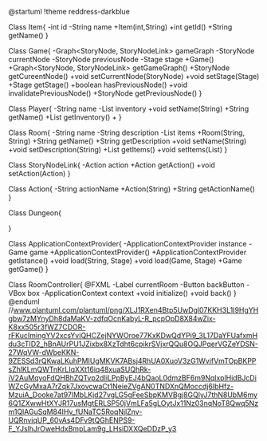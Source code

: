 @startuml
!theme reddress-darkblue

Class Item{
-int id
-String name
+Item(int,String)
+int getId()
+String getName()
}

Class Game{
-Graph<StoryNode, StoryNodeLink> gameGraph
-StoryNode currentNode
-StoryNode previousNode
-Stage stage
+Game()
+Graph<StoryNode, StoryNodeLink> getGameGraph()
+StoryNode getCureentNode()
+void setCurrentNode(StoryNode)
+void setStage(Stage)
+Stage getStage()
+boolean hasPreviousNode()
+void invalidatePreviousNode()
+StoryNode getPreviousNode()
}

Class Player{
-String name
-List<Item> inventory
+void setName(String)
+String getName()
+List<Item> getInventory()
+
}

Class Room{
-String name
-String description
-List<Item> items
+Room(String, String)
+String getName()
+String getDescription
+void setName(String)
+void setDescription(String)
+List<Item> getItems()
+void setItems(List<Item>)
}

Class StoryNodeLink{
-Action action
+Action getAction()
+void setAction(Action)
}

Class Action{
-String actionName
+Action(String)
+String getActionName()
}

Class Dungeon{

}

Class ApplicationContextProvider{
-ApplicationContextProvider instance
-Game game
+ApplicationContextProvider()
+ApplicationContextProvider getIstance()
+void load(String, Stage)
+void load(Game, Stage)
+Game getGame()
}

Class RoomController{
@FXML
-Label currentRoom
-Button backButton
-VBox box
-ApplicationContext context
+void initialize()
+void back()
}
@enduml
//www.plantuml.com/plantuml/png/XLJ1RXen4Btp5UwDgl07KKH3L1I9HgYHgbw7zMYnyDh8daMaKV-zdfqOcnKabyL-R_pcpOpD8X84wZix-K8xx505r3fWZ7CDOR-rFKucImingYV2xcsYviQHCZejNYWOroe77KxKDwQdYPi9_3L17DaYFUafxmHdu3cTID2_hBnAUrPU1JZixbx8XzTdht6cpikrSVjxrQQu8OQJPqerVGZeYDSN-27WqVW-dWbeKKN-9ZESSd3rQKwaLKuhPMIUgMKVK7ABsj4RhUA0XuoV3zG1WvifVmTOpBKPPsZhlKLmQWTnKrLIqXXt16iq48xuaSUQhRk-iV2AuMqyoFdQHBhZQTvp2dIiLPpByEJ4bQaoL0dmzBF6m9NqlxplHidBJcDiWZcGyMxaA7rZqk7JxovcwaCt1NeieZVgAN0TNDXnQMoccdj6IbHfz-MzuiA_Dooke7at97lMbLKjd27vgLG5gFeeSbpKMVBgj8GQlyJ7thN8UbM6my6Q1ZXwwHtXYJR17usMgtERLSP50jVmLFa5gLOytJx11Nz03nqNoT8Qwq5Nzm1QlAGuSqM84IHv_fUNaTC5RoqNjlZnv-UQRnviqUP_60vAs4DFv9tQGhENPS9-F_YJslhJrOweHdxBmpLam9g_LHsiDXXQeDDzP_y3